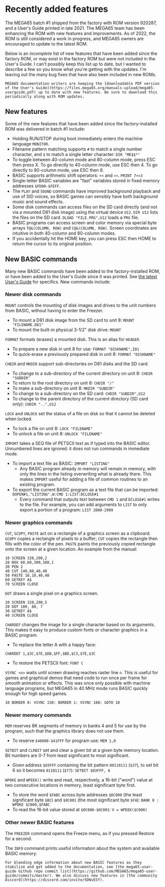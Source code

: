 # Recently added features

The MEGA65 batch #1 shipped from the factory with ROM version 920287, and a User's Guide printed in late 2021. The MEGA65 team has been enhancing the ROM with new features and improvements. As of 2022, the ROM is still considered a work in progress, and MEGA65 owners are encouraged to update to the latest ROM.

Below is an _incomplete_ list of new features that have been added since the factory ROM, or may exist in the factory ROM but were not included in the User's Guide. I can't possibly keep this list up to date, but I wanted to describe a few so you know what you're getting with the updates. I'm leaving out the many bug fixes that have also been included in new ROMs.

```{tip}
MEGA65 documentation writers are keeping the [downloadable PDF version of the User's Guide](https://files.mega65.org/manuals-upload/mega65-userguide.pdf) up to date with new features. Be sure to download this periodically along with ROM updates.
```

## New features

Some of the new features that have been added since the factory-installed ROM was delivered in batch #1 include:

-   Holding RUN/STOP during boot immediately enters the machine language `MONITOR`.
-   Filename pattern matching supports `#` to match a single number character, and `$` to match a single letter character: `DIR "ME$$*"`
-   To toggle between 40-column mode and 80-column mode, press ESC then press X. To go directly to 40-column mode, use ESC then 4. To go directly to 80-column mode, use ESC then 8.
-   BASIC supports arithmetic shift operators: `<<` and `>>`. `PRINT 7<<3`
-   Single-letter BASIC variables are "fast" variables stored in fixed memory addresses `$FD00-$FEFF`.
-   The `PLAY` and `SOUND` commands have improved background playback and use of SID voices, so BASIC games can sensibly have both background music and sound effects.
-   Some disk commands can access files on the SD card directly (and not via a mounted D81 disk image) using the virtual device `U12`. `DIR U12` lists the files on the SD card. `DLOAD "FILE.PRG",U12` loads a `PRG` file.
-   BASIC programs can access screen and color memory via special byte arrays `T@&(COLUMN, ROW)` and `C@&(COLUMN, ROW)`. Screen coordinates are intuitive in both 40-column and 80-column modes.
-   If you accidentally hit the HOME key, you can press ESC then HOME to return the cursor to its original position.

## New BASIC commands

Many new BASIC commands have been added to the factory-installed ROM, or have been added to the User's Guide since it was printed. See [the latest User's Guide](https://files.mega65.org/manuals-upload/mega65-userguide.pdf) for specifics. New commands include:

### Newer disk commands

`MOUNT` controls the mounting of disk images and drives to the unit numbers from BASIC, without having to enter the Freezer.

-   To mount a D81 disk image from the SD card to unit 8: `MOUNT "FILENAME.D81"`
-   To mount the built-in physical 3-1/2" disk drive: `MOUNT`

`FORMAT` formats (erases) a mounted disk. This is an alias for `HEADER`.

-   To prepare a new disk in unit 8 for use: `FORMAT "DISKNAME",I01`
-   To quick-erase a previously prepared disk in unit 8: `FORMAT "DISKNAME"`

`CHDIR` and `MKDIR` support sub-directories on D81 disks and the SD card.

-   To change to a sub-directory of the current directory on unit 8: `CHDIR "SUBDIR"`
-   To return to the root directory on unit 8: `CHDIR "/"`
-   To make a sub-directory on unit 8: `MKDIR "SUBDIR"`
-   To change to a sub-directory on the SD card: `CHDIR "SUBDIR",U12`
-   To change to the parent directory of the current directory (SD card only): `CHDIR "..",U12`

`LOCK` and `UNLOCK` set the status of a file on disk so that it cannot be deleted when locked.

-   To lock a file on unit 8: `LOCK "FILENAME"`
-   To unlock a file on unit 8: `UNLOCK "FILENAME"`

`IMPORT` takes a SEQ file of PETSCII text as if typed into the BASIC editor. Unnumbered lines are ignored: it does not run commands in immediate mode.

-   To import a text file as BASIC: `IMPORT "LISTING"`
    -   Any BASIC program already in memory will remain in memory, with only the lines in the listing overwriting what is already there. This makes `IMPORT` useful for adding a file of common routines to an existing program.
-   To export the current BASIC program as a text file that can be imported: `DOPEN#1,"LISTING",W:CMD 1:LIST:DCLOSE#1`
    -   Every command that outputs text between `CMD 1` and `DCLOSE#1` writes to the file. For example, you can add arguments to `LIST` to only export a portion of a program: `LIST 2000-2999`

### Newer graphics commands

`CUT`, `GCOPY`, `PASTE` act on a rectangle of a graphics screen as a clipboard. `GCOPY` copies a rectangle of pixels to a buffer; `CUT` copies the rectangle then fills with the color of the pen. `PASTE` paints the previously copied rectangle onto the screen at a given location. An example from the manual:

```
10 SCREEN 320,200,2
20 BOX 60,60,300,180,1
30 PEN 2
40 CUT 140,80,40,40
50 PASTE 10,10,40,40
60 GETKEY A$
70 SCREEN CLOSE
```

`DOT` draws a single pixel on a graphics screen.

```
10 SCREEN 320,200,5
20 DOT 100, 80, 7
30 GETKEY A$
40 SCREEN CLOSE
```

`CHARDEF` changes the image for a single character based on its arguments. This makes it easy to produce custom fonts or character graphics in a BASIC program.

-   To replace the letter A with a happy face:

```
CHARDEF 1,$3C,$7E,$DB,$FF,$BD,$C3,$7E,$3C
```

-   To restore the PETSCII font: `FONT C`

`VSYNC <n>` waits until screen drawing reaches raster line `n`. This is useful for games and graphical demos that need code to run once per frame for smooth animation or effects. This was once only possible with machine language programs, but MEGA65 in 40 MHz mode runs BASIC quickly enough for high speed games.

```
10 BORDER 0: VSYNC 150: BORDER 1: VSYNC 180: GOTO 10
```

### Newer memory commands

`MEM` reserves 8K segments of memory in banks 4 and 5 for use by the program, such that the graphics library does not use them.

-   To reserve `$40000-$41FFF` for program use: `MEM 1,0`

`SETBIT` and `CLRBIT` set and clear a given bit at a given byte memory location. Bit numbers are 0-7 from least significant to most significant.

-   Given address `$03FFF` containing the bit pattern `00110111` (`$37`), to set bit 6 so it becomes `0110111` (`$77`): `SETBIT $03FFF, 6`

`WPOKE` and `WPEEK()` write and read, respectively, a 16-bit ("word") value at two consecutive locations in memory, least significant byte first.

-   To store the word `$FABC` across byte addresses `$0C000` (the least significant byte `$BC`) and `$0C001` (the most significant byte `$FA`): `BANK 0 : WPOKE $C000,$FABC`
-   To read the 16-bit value stored at `$0C000-$0C001`: `V = WPEEK($C000)`

### Other newer BASIC features

The `FREEZER` command opens the Freeze menu, as if you pressed Restore for a second.

The `INFO` command prints useful information about the system and available BASIC memory.

```{tip}
For bleeding edge information about new BASIC features as they stabilize and get added to the documentation, see [the mega65-user-guide Github repo commit list](https://github.com/MEGA65/mega65-user-guide/commits/master). We also discuss new features in [the community Discord](https://discord.com/invite/5DNvESf).
```
